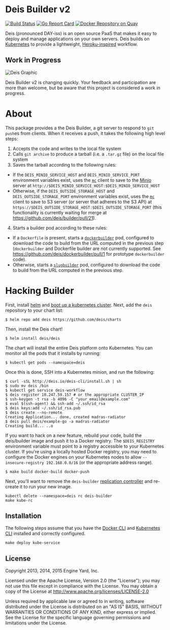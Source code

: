 # Deis Builder v2

[![Build Status](https://travis-ci.org/deis/builder.svg?branch=master)](https://travis-ci.org/deis/builder) [![Go Report Card](http://goreportcard.com/badge/deis/builder)](http://goreportcard.com/report/deis/builder) [![Docker Repository on Quay](https://quay.io/repository/deisci/builder/status "Docker Repository on Quay")](https://quay.io/repository/deisci/builder)

Deis (pronounced DAY-iss) is an open source PaaS that makes it easy to deploy and manage
applications on your own servers. Deis builds on [Kubernetes](http://kubernetes.io/) to provide
a lightweight, [Heroku-inspired](http://heroku.com) workflow.

## Work in Progress

![Deis Graphic](https://s3-us-west-2.amazonaws.com/get-deis/deis-graphic-small.png)

Deis Builder v2 is changing quickly. Your feedback and participation are more than welcome, but be
aware that this project is considered a work in progress.

# About

This package provides a the Deis Builder, a git server to respond to `git push`es from clients. When it receives a push, it takes the following high level steps:

1. Accepts the code and writes to the local file system
2. Calls `git archive` to produce a tarball (i.e. a `.tar.gz` file) on the local file system
3. Saves the tarball according to the following rules:
  - If the `DEIS_MINIO_SERVICE_HOST` and `DEIS_MINIO_SERVICE_PORT` environment variables exist, uses the [`mc`](https://github.com/minio/mc) client to save to the [Minio](https://github.com/minio/minio) server at `http://$DEIS_MINIO_SERVICE_HOST:$DEIS_MINIO_SERVICE_HOST`
  - Otherwise, if the `DEIS_OUTSIDE_STORAGE_HOST` and `DEIS_OUTSIDE_STORAGE_PORT` environment variables exist, uses the [`mc`](https://github.com/minio/mc) client to save to S3 server (or server that adheres to the S3 API) at `https://$DEIS_OUTSIDE_STORAGE_HOST:$DEIS_OUTSIDE_STORAGE_PORT` (this functionality is currently waiting for merge at https://github.com/deis/builder/pull/21).
4. Starts a builder pod according to these rules:
  - If a `Dockerfile` is present, starts a [`dockerbuilder`](https://github.com/deis/dockerbuilder) pod, configured to download the code to build from the URL computed in the previous step (`dockerbuilder` and Dockerfile builder are not currently supported. See https://github.com/deis/dockerbuilder/pull/1 for prototype `dockerbuilder` code).
  - Otherwise, starts a [`slugbuilder`](https://github.com/deis/slugbuilder) pod, configured to download the code to build from the URL computed in the previous step.

# Hacking Builder

First, install [helm](http://helm.sh) and [boot up a kubernetes cluster][install-k8s]. Next, add the
`deis` repository to your chart list:

```console
$ helm repo add deis https://github.com/deis/charts
```

Then, install the Deis chart!

```console
$ helm install deis/deis
```

The chart will install the entire Deis platform onto Kubernetes. You can monitor all the pods that it installs by running:

```console
$ kubectl get pods --namespace=deis
```

Once this is done, SSH into a Kubernetes minion, and run the following:

```
$ curl -sSL http://deis.io/deis-cli/install.sh | sh
$ sudo mv deis /bin
$ kubectl get service deis-workflow
$ deis register 10.247.59.157 # or the appropriate CLUSTER_IP
$ ssh-keygen -t rsa -b 4096 -C "your_email@example.com"
$ eval $(ssh-agent) && ssh-add ~/.ssh/id_rsa
$ deis keys:add ~/.ssh/id_rsa.pub
$ deis create --no-remote
Creating Application... done, created madras-radiator
$ deis pull deis/example-go -a madras-radiator
Creating build... ..o
```

If you want to hack on a new feature, rebuild your code, build the deis/builder image and push it to a Docker registry. The `$DEIS_REGISTRY` environment variable must point to a registry accessible to your Kubernetes cluster. If you're using a locally hosted Docker registry, you may need to configure the Docker engines on your Kubernetes nodes to allow `--insecure-registry 192.168.0.0/16` (or the appropriate address range).

```console
$ make build docker-build docker-push
```

Next, you'll want to remove the `deis-builder` [replication controller](http://kubernetes.io/v1.1/docs/user-guide/replication-controller.html) and re-create it to run your new image.

```console
kubectl delete --namespace=deis rc deis-builder
make kube-rc
```

## Installation

The following steps assume that you have the [Docker CLI](https://docs.docker.com/) and [Kubernetes CLI](http://kubernetes.io/v1.1/docs/user-guide/kubectl-overview.html) installed and correctly configured.

```
make deploy kube-service
```

## License

Copyright 2013, 2014, 2015 Engine Yard, Inc.

Licensed under the Apache License, Version 2.0 (the "License"); you may not use this file except in compliance with the License. You may obtain a copy of the License at <http://www.apache.org/licenses/LICENSE-2.0>

Unless required by applicable law or agreed to in writing, software distributed under the License is distributed on an "AS IS" BASIS, WITHOUT WARRANTIES OR CONDITIONS OF ANY KIND, either express or implied. See the License for the specific language governing permissions and limitations under the License.


[install-k8s]: http://kubernetes.io/gettingstarted/
